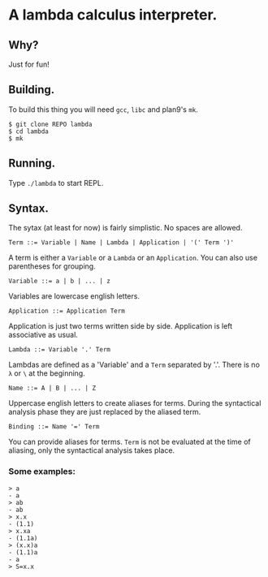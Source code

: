 # A lambda calculus interpreter.

## Why?

Just for fun!

## Building.

To build this thing you will need `gcc`, `libc` and plan9's `mk`.

```
$ git clone REPO lambda
$ cd lambda
$ mk
```

## Running.

Type `./lambda` to start REPL.

## Syntax.

The sytax (at least for now) is fairly simplistic. No spaces are allowed.

`Term ::= Variable | Name | Lambda | Application | '(' Term ')'`

A term is either a `Variable` or a `Lambda` or an `Application`.
You can also use parentheses for grouping.

`Variable ::= a | b | ... | z`

Variables are lowercase english letters.

`Application ::= Application Term`

Application is just two terms written side by side.
Application is left associative as usual.

`Lambda ::= Variable '.' Term`

Lambdas are defined as a 'Variable' and a `Term` separated by '.'.
There is no `λ` or `\` at the beginning.

`Name ::= A | B | ... | Z`

Uppercase english letters to create aliases for terms.
During the syntactical analysis phase they are just replaced
by the aliased term.

`Binding ::= Name '=' Term`

You can provide aliases for terms.
`Term` is not be evaluated at the time of aliasing, only the syntactical analysis takes place.

### Some examples:

```
> a
- a
> ab
- ab
> x.x
- (1.1)
> x.xa
- (1.1a)
> (x.x)a
- (1.1)a
- a
> S=x.x
```
